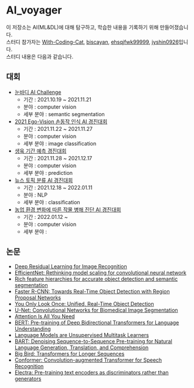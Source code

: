 # AI_voyager
이 저장소는 AI(ML&DL)에 대해 탐구하고, 학습한 내용을 기록하기 위해 만들어졌습니다.  
스터디 참가자는 [With-Coding-Cat](https://github.com/With-Coding-Cat), [biscayan](https://github.com/biscayan), [ehsqjfwk99999](https://github.com/ehsqjfwk99999), [jyshin0926](https://github.com/jyshin0926)입니다.  
스터디 내용은 다음과 같습니다.  
## 대회
- [눈바디 AI Challenge](https://aiheroes2021oct.oopy.io/)
    - 기간 : 2021.10.19 ~ 2021.11.21
    - 분야 : computer vision
    - 세부 분야 : semantic segmentation
- [2021 Ego-Vision 손동작 인식 AI 경진대회](https://dacon.io/competitions/official/235805/overview/description)
    - 기간 : 2021.11.22 ~ 2021.11.27
    - 분야 : computer vision
    - 세부 분야 : image classification
- [생육 기간 예측 경진대회](https://dacon.io/competitions/official/235851/overview/description)
    - 기간 : 2021.11.28 ~ 2021.12.17
    - 분야 : computer vision
    - 세부 분야 : prediction
- [뉴스 토픽 분류 AI 경진대회](https://dacon.io/competitions/official/235747/overview/description)
    - 기간 : 2021.12.18 ~ 2022.01.11
    - 분야 : NLP
    - 세부 분야 : classification
- [농업 환경 변화에 따른 작물 병해 진단 AI 경진대회](https://dacon.io/competitions/official/235870/overview/description)
    - 기간 : 2022.01.12 ~ 
    - 분야 : computer vision
    - 세부 분야 : 

## 논문
- [Deep Residual Learning for Image Recognition](https://cs.colby.edu/courses/S16/cs365/papers/he-deepLearningOR-CVPR15.pdf)
- [EfficientNet: Rethinking model scaling for convolutional neural network](https://arxiv.org/pdf/1905.11946.pdf)
- [Rich feature hierarchies for accurate object detection and semantic segmentation](https://arxiv.org/abs/1311.2524)
- [Faster R-CNN: Towards Real-Time Object Detection with Region Proposal Networks](https://proceedings.neurips.cc/paper/2015/file/14bfa6bb14875e45bba028a21ed38046-Paper.pdf)
- [You Only Look Once: Unified, Real-Time Object Detection](https://arxiv.org/abs/1506.02640)
- [U-Net: Convolutional Networks for Biomedical Image Segmentation](https://arxiv.org/abs/1505.04597)
- [Attention Is All You Need](https://arxiv.org/abs/1706.03762)
- [BERT: Pre-training of Deep Bidirectional Transformers for Language Understanding](https://arxiv.org/abs/1810.04805)
- [Language Models are Unsupervised Multitask Learners](http://www.persagen.com/files/misc/radford2019language.pdf)
- [BART: Denoising Sequence-to-Sequence Pre-training for Natural Language Generation, Translation, and Comprehension](https://arxiv.org/abs/1910.13461)
- [Big Bird: Transformers for Longer Sequences](https://arxiv.org/pdf/2007.14062.pdf)
- [Conformer: Convolution-augmented Transformer for Speech Recognition](https://arxiv.org/abs/2005.08100)
- [Electra: Pre-training text encoders as discriminators rather than generators](https://arxiv.org/abs/2003.10555)